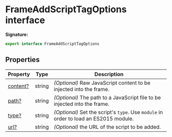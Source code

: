 # FrameAddScriptTagOptions interface

**Signature:**

```typescript
export interface FrameAddScriptTagOptions
```

## Properties

| Property                                                    | Type   | Description                                                                                                      |
| ----------------------------------------------------------- | ------ | ---------------------------------------------------------------------------------------------------------------- |
| [content?](./puppeteer.frameaddscripttagoptions.content.md) | string | <i>(Optional)</i> Raw JavaScript content to be injected into the frame.                                          |
| [path?](./puppeteer.frameaddscripttagoptions.path.md)       | string | <i>(Optional)</i> The path to a JavaScript file to be injected into the frame.                                   |
| [type?](./puppeteer.frameaddscripttagoptions.type.md)       | string | <i>(Optional)</i> Set the script's <code>type</code>. Use <code>module</code> in order to load an ES2015 module. |
| [url?](./puppeteer.frameaddscripttagoptions.url.md)         | string | <i>(Optional)</i> the URL of the script to be added.                                                             |
